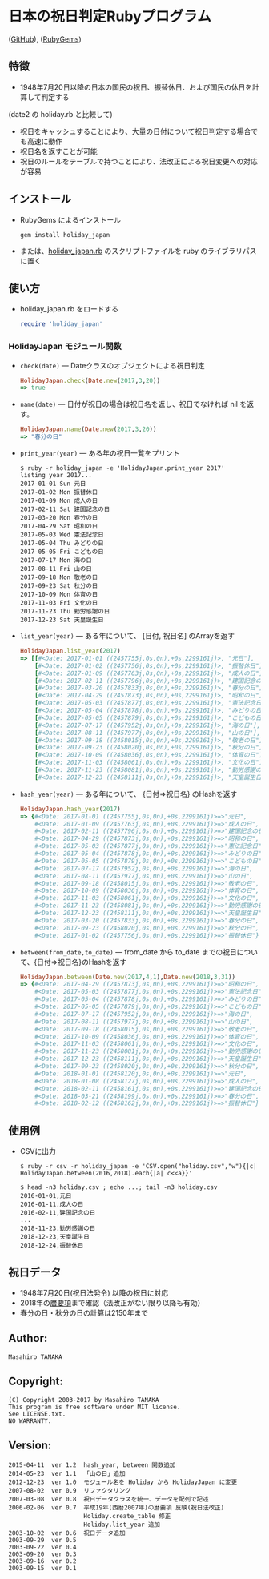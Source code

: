 # 日本の祝日判定Rubyプログラム

([GitHub](https://github.com/masa16/holiday_japan)),
([RubyGems](https://rubygems.org/gems/holiday_japan))

## 特徴
* 1948年7月20日以降の日本の国民の祝日、振替休日、および国民の休日を計算して判定する

(date2 の holiday.rb と比較して)
* 祝日をキャッシュすることにより、大量の日付について祝日判定する場合でも高速に動作
* 祝日名を返すことが可能
* 祝日のルールをテーブルで持つことにより、法改正による祝日変更への対応が容易

## インストール

* RubyGems によるインストール
  ```
  gem install holiday_japan
  ```

* または、[holiday_japan.rb](https://github.com/masa16/holiday_japan/blob/master/lib/holiday_japan.rb)
  のスクリプトファイルを ruby のライブラリパスに置く

## 使い方

* holiday_japan.rb をロードする

  ```ruby
  require 'holiday_japan'
  ```

### HolidayJapan モジュール関数

* `check(date)` ― Dateクラスのオブジェクトによる祝日判定

  ```ruby
  HolidayJapan.check(Date.new(2017,3,20))
  => true
  ```

* `name(date)` ― 日付が祝日の場合は祝日名を返し、祝日でなければ nil を返す。

  ```ruby
  HolidayJapan.name(Date.new(2017,3,20))
  => "春分の日"
  ```

* `print_year(year)` ― ある年の祝日一覧をプリント

  ```
  $ ruby -r holiday_japan -e 'HolidayJapan.print_year 2017'
  listing year 2017...
  2017-01-01 Sun 元日
  2017-01-02 Mon 振替休日
  2017-01-09 Mon 成人の日
  2017-02-11 Sat 建国記念の日
  2017-03-20 Mon 春分の日
  2017-04-29 Sat 昭和の日
  2017-05-03 Wed 憲法記念日
  2017-05-04 Thu みどりの日
  2017-05-05 Fri こどもの日
  2017-07-17 Mon 海の日
  2017-08-11 Fri 山の日
  2017-09-18 Mon 敬老の日
  2017-09-23 Sat 秋分の日
  2017-10-09 Mon 体育の日
  2017-11-03 Fri 文化の日
  2017-11-23 Thu 勤労感謝の日
  2017-12-23 Sat 天皇誕生日
  ```

* `list_year(year)` ― ある年について、 [日付, 祝日名] のArrayを返す

  ```ruby
  HolidayJapan.list_year(2017)
  => [[#<Date: 2017-01-01 ((2457755j,0s,0n),+0s,2299161j)>, "元日"],
      [#<Date: 2017-01-02 ((2457756j,0s,0n),+0s,2299161j)>, "振替休日"],
      [#<Date: 2017-01-09 ((2457763j,0s,0n),+0s,2299161j)>, "成人の日"],
      [#<Date: 2017-02-11 ((2457796j,0s,0n),+0s,2299161j)>, "建国記念の日"],
      [#<Date: 2017-03-20 ((2457833j,0s,0n),+0s,2299161j)>, "春分の日"],
      [#<Date: 2017-04-29 ((2457873j,0s,0n),+0s,2299161j)>, "昭和の日"],
      [#<Date: 2017-05-03 ((2457877j,0s,0n),+0s,2299161j)>, "憲法記念日"],
      [#<Date: 2017-05-04 ((2457878j,0s,0n),+0s,2299161j)>, "みどりの日"],
      [#<Date: 2017-05-05 ((2457879j,0s,0n),+0s,2299161j)>, "こどもの日"],
      [#<Date: 2017-07-17 ((2457952j,0s,0n),+0s,2299161j)>, "海の日"],
      [#<Date: 2017-08-11 ((2457977j,0s,0n),+0s,2299161j)>, "山の日"],
      [#<Date: 2017-09-18 ((2458015j,0s,0n),+0s,2299161j)>, "敬老の日"],
      [#<Date: 2017-09-23 ((2458020j,0s,0n),+0s,2299161j)>, "秋分の日"],
      [#<Date: 2017-10-09 ((2458036j,0s,0n),+0s,2299161j)>, "体育の日"],
      [#<Date: 2017-11-03 ((2458061j,0s,0n),+0s,2299161j)>, "文化の日"],
      [#<Date: 2017-11-23 ((2458081j,0s,0n),+0s,2299161j)>, "勤労感謝の日"],
      [#<Date: 2017-12-23 ((2458111j,0s,0n),+0s,2299161j)>, "天皇誕生日"]]
  ```

* `hash_year(year)` ― ある年について、 {日付=>祝日名} のHashを返す

  ```ruby
  HolidayJapan.hash_year(2017)
  => {#<Date: 2017-01-01 ((2457755j,0s,0n),+0s,2299161j)>=>"元日",
      #<Date: 2017-01-09 ((2457763j,0s,0n),+0s,2299161j)>=>"成人の日",
      #<Date: 2017-02-11 ((2457796j,0s,0n),+0s,2299161j)>=>"建国記念の日",
      #<Date: 2017-04-29 ((2457873j,0s,0n),+0s,2299161j)>=>"昭和の日",
      #<Date: 2017-05-03 ((2457877j,0s,0n),+0s,2299161j)>=>"憲法記念日",
      #<Date: 2017-05-04 ((2457878j,0s,0n),+0s,2299161j)>=>"みどりの日",
      #<Date: 2017-05-05 ((2457879j,0s,0n),+0s,2299161j)>=>"こどもの日",
      #<Date: 2017-07-17 ((2457952j,0s,0n),+0s,2299161j)>=>"海の日",
      #<Date: 2017-08-11 ((2457977j,0s,0n),+0s,2299161j)>=>"山の日",
      #<Date: 2017-09-18 ((2458015j,0s,0n),+0s,2299161j)>=>"敬老の日",
      #<Date: 2017-10-09 ((2458036j,0s,0n),+0s,2299161j)>=>"体育の日",
      #<Date: 2017-11-03 ((2458061j,0s,0n),+0s,2299161j)>=>"文化の日",
      #<Date: 2017-11-23 ((2458081j,0s,0n),+0s,2299161j)>=>"勤労感謝の日",
      #<Date: 2017-12-23 ((2458111j,0s,0n),+0s,2299161j)>=>"天皇誕生日",
      #<Date: 2017-03-20 ((2457833j,0s,0n),+0s,2299161j)>=>"春分の日",
      #<Date: 2017-09-23 ((2458020j,0s,0n),+0s,2299161j)>=>"秋分の日",
      #<Date: 2017-01-02 ((2457756j,0s,0n),+0s,2299161j)>=>"振替休日"}
  ```

* `between(from_date,to_date)` ― from_date から to_date までの祝日について、{日付=>祝日名}のHashを返す

  ```ruby
  HolidayJapan.between(Date.new(2017,4,1),Date.new(2018,3,31))
  => {#<Date: 2017-04-29 ((2457873j,0s,0n),+0s,2299161j)>=>"昭和の日",
      #<Date: 2017-05-03 ((2457877j,0s,0n),+0s,2299161j)>=>"憲法記念日",
      #<Date: 2017-05-04 ((2457878j,0s,0n),+0s,2299161j)>=>"みどりの日",
      #<Date: 2017-05-05 ((2457879j,0s,0n),+0s,2299161j)>=>"こどもの日",
      #<Date: 2017-07-17 ((2457952j,0s,0n),+0s,2299161j)>=>"海の日",
      #<Date: 2017-08-11 ((2457977j,0s,0n),+0s,2299161j)>=>"山の日",
      #<Date: 2017-09-18 ((2458015j,0s,0n),+0s,2299161j)>=>"敬老の日",
      #<Date: 2017-10-09 ((2458036j,0s,0n),+0s,2299161j)>=>"体育の日",
      #<Date: 2017-11-03 ((2458061j,0s,0n),+0s,2299161j)>=>"文化の日",
      #<Date: 2017-11-23 ((2458081j,0s,0n),+0s,2299161j)>=>"勤労感謝の日",
      #<Date: 2017-12-23 ((2458111j,0s,0n),+0s,2299161j)>=>"天皇誕生日",
      #<Date: 2017-09-23 ((2458020j,0s,0n),+0s,2299161j)>=>"秋分の日",
      #<Date: 2018-01-01 ((2458120j,0s,0n),+0s,2299161j)>=>"元日",
      #<Date: 2018-01-08 ((2458127j,0s,0n),+0s,2299161j)>=>"成人の日",
      #<Date: 2018-02-11 ((2458161j,0s,0n),+0s,2299161j)>=>"建国記念の日",
      #<Date: 2018-03-21 ((2458199j,0s,0n),+0s,2299161j)>=>"春分の日",
      #<Date: 2018-02-12 ((2458162j,0s,0n),+0s,2299161j)>=>"振替休日"}
  ```

## 使用例

* CSVに出力

  ```
  $ ruby -r csv -r holiday_japan -e 'CSV.open("holiday.csv","w"){|c| HolidayJapan.between(2016,2018).each{|a| c<<a}}'

  $ head -n3 holiday.csv ; echo ...; tail -n3 holiday.csv
  2016-01-01,元日
  2016-01-11,成人の日
  2016-02-11,建国記念の日
  ...
  2018-11-23,勤労感謝の日
  2018-12-23,天皇誕生日
  2018-12-24,振替休日
  ```

##  祝日データ

* 1948年7月20日(祝日法発令) 以降の祝日に対応
* 2018年の[暦要項](http://eco.mtk.nao.ac.jp/koyomi/yoko/)まで確認（法改正がない限り以降も有効）
* 春分の日・秋分の日の計算は2150年まで

## Author:
    Masahiro TANAKA

## Copyright:
    (C) Copyright 2003-2017 by Masahiro TANAKA
    This program is free software under MIT license.
    See LICENSE.txt.
    NO WARRANTY.

## Version:
    2015-04-11  ver 1.2  hash_year, between 関数追加
    2014-05-23  ver 1.1  「山の日」追加
    2012-12-23  ver 1.0  モジュール名を Holiday から HolidayJapan に変更
    2007-08-02  ver 0.9  リファクタリング
    2007-03-08  ver 0.8  祝日データクラスを統一、データを配列で記述
    2006-02-06  ver 0.7  平成19年(西暦2007年)の暦要項 反映(祝日法改正)
                         Holiday.create_table 修正
                         Holiday.list_year 追加
    2003-10-02  ver 0.6  祝日データ追加
    2003-09-29  ver 0.5
    2003-09-22  ver 0.4
    2003-09-20  ver 0.3
    2003-09-16  ver 0.2
    2003-09-15  ver 0.1
